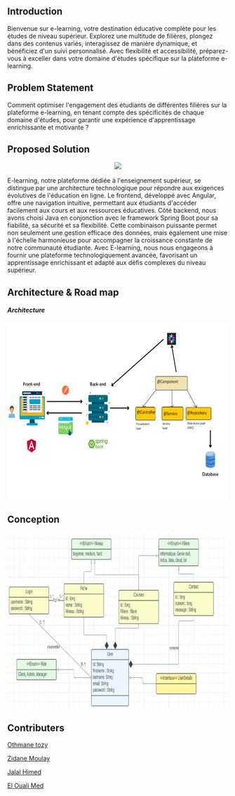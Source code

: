 ## Introduction
Bienvenue sur e-learning, votre destination éducative complète pour les études de niveau supérieur. Explorez une multitude de filières, plongez dans des contenus variés, interagissez de manière dynamique, et bénéficiez d'un suivi personnalisé. Avec flexibilité et accessibilité, préparez-vous à exceller dans votre domaine d'études spécifique sur la plateforme e-learning.
## Problem Statement
Comment optimiser l'engagement des étudiants de différentes filières sur la plateforme e-learning, en tenant compte des spécificités de chaque domaine d'études, pour garantir une expérience d'apprentissage enrichissante et motivante ?
## Proposed Solution
<p align="center" >
<img src= "Resources/E-learning.png" height="180" width="auto" />
</p>
<p>E-learning, 
notre plateforme dédiée à l'enseignement supérieur, se distingue par une architecture technologique pour répondre aux exigences évolutives de l'éducation en ligne.
Le frontend, développé avec Angular, offre une navigation intuitive, permettant aux étudiants d'accéder facilement aux cours et aux ressources éducatives. 
Côté backend, nous avons choisi Java en conjonction avec le framework Spring Boot pour sa fiabilité, sa sécurité et sa flexibilité. 
Cette combinaison puissante permet non seulement une gestion efficace des données, mais également une mise à l'échelle harmonieuse pour accompagner la croissance constante de notre communauté étudiante. 
Avec E-learning, nous nous engageons à fournir une plateforme technologiquement avancée, favorisant un apprentissage enrichissant et adapté aux défis complexes du niveau supérieur.</p>

## Architecture & Road map
<h5>Architecture</h5>
<p align="center" >
<img src= "Resources/Architecture.png" height="400" width="auto" />
</p>

## Conception
<p align="center" >
<img src= "Resources/conception.png" height="400" width="auto" />
</p>

## Contributers
 [Othmane tozy](https://github.com/othmanetozy)
 
[Zidane Moulay](https://github.com/ZidaneMoulay)

[Jalal Himed](https://github.com/jalalhm)

[El Ouali Med](https://github.com/Medelouali)

